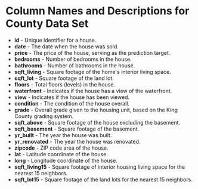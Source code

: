 # Column Names and Descriptions for County Data Set

- **id** - Unique identifier for a house.
- **date** - The date when the house was sold.
- **price** - The price of the house, serving as the prediction target.
- **bedrooms** - Number of bedrooms in the house.
- **bathrooms** - Number of bathrooms in the house.
- **sqft_living** - Square footage of the home's interior living space.
- **sqft_lot** - Square footage of the land lot.
- **floors** - Total floors (levels) in the house.
- **waterfront** - Indicates if the house has a view of the waterfront.
- **view** - Indicates if the house has been viewed.
- **condition** - The condition of the house overall.
- **grade** - Overall grade given to the housing unit, based on the King County grading system.
- **sqft_above** - Square footage of the house excluding the basement.
- **sqft_basement** - Square footage of the basement.
- **yr_built** - The year the house was built.
- **yr_renovated** - The year the house was renovated.
- **zipcode** - ZIP code area of the house.
- **lat** - Latitude coordinate of the house.
- **long** - Longitude coordinate of the house.
- **sqft_living15** - Square footage of interior housing living space for the nearest 15 neighbors.
- **sqft_lot15** - Square footage of the land lots for the nearest 15 neighbors.